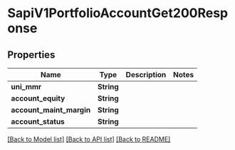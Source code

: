 # SapiV1PortfolioAccountGet200Response

## Properties

Name | Type | Description | Notes
------------ | ------------- | ------------- | -------------
**uni_mmr** | **String** |  | 
**account_equity** | **String** |  | 
**account_maint_margin** | **String** |  | 
**account_status** | **String** |  | 

[[Back to Model list]](../README.md#documentation-for-models) [[Back to API list]](../README.md#documentation-for-api-endpoints) [[Back to README]](../README.md)


